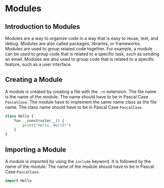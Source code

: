 # Modules

## Introduction to Modules

Modules are a way to organize code in a way that is easy to reuse, test, and debug. Modules are also called packages, libraries, or frameworks. Modules are used to group related code together. For example, a module can be used to group code that is related to a specific task, such as sending an email. Modules are also used to group code that is related to a specific feature, such as a user interface. 

## Creating a Module

A module is created by creating a file with the `.rn` extension. The file name is the name of the module. The name should have to be in Pascal Case `PascalCase`. The module have to implement the same name class as the file name. The class name should have to be in Pascal Case `PascalCase`. 

```py linenums="1" title="Hello.rn"
class Hello {
    fun __constructor__() {
        print("Hello, World!")
    }
}
```

## Importing a Module

A module is imported by using the `include` keyword. It is followed by the name of the module. The name of the module should have to be in Pascal Case `PascalCase`. 

```py linenums="1" title="importing.rn"
import Hello
```

